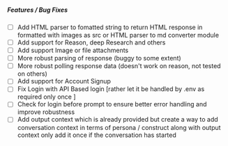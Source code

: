##### Features / Bug Fixes

* [ ] Add HTML parser to fomatted string to return HTML response in formatted with images as src or HTML parser to md converter module
* [ ] Add support for Reason, deep Research and others
* [ ] Add support Image or file attachments
* [ ] More robust parsing of response (buggy to some extent)
* [ ] More robust polling response data (doesn't work on reason, not tested on others)
* [ ] Add support for Account Signup
* [ ] Fix Login with API Based login [rather let it be handled by .env as required only once ]
* [ ] Check for login before prompt to ensure better error handling and improve robustness
* [ ] Add output context which is already provided but create a way to add conversation context in terms of persona / construct along with output context only add it once if the conversation has started
